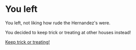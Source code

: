 # You left

You left, not liking how rude the Hernandez's were.

You decided to keep trick or treating at other houses instead!

[Keep trick or treating!](../poor.md)